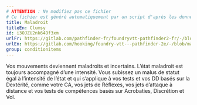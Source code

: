 ```yaml
---
# ATTENTION : Ne modifiez pas ce fichier
# Ce fichier est généré automatiquement par un script d'après les données du module Foundry VTT officiel et de sa traduction
title: Maladroit
titleEn: Clumsy
id: i3OJZU2nk64Df3xm
urlFr: https://gitlab.com/pathfinder-fr/foundryvtt-pathfinder2-fr/-/blob/master/data/classes/i3OJZU2nk64Df3xm.htm
urlEn: https://gitlab.com/hooking/foundry-vtt---pathfinder-2e/-/blob/master/packs/data/classes.db/clumsy.json
group: conditionitems
---
```

Vos mouvements deviennent maladroits et incertains. L’état maladroit est toujours accompagné d’une intensité. Vous subissez un malus de statut égal à l’intensité de l’état et qui s’applique à vos tests et vos DD basés sur la Dextérité, comme votre CA, vos jets de Réflexes, vos jets d’attaque à distance et vos tests de compétences basés sur Acrobaties, Discrétion et Vol.


